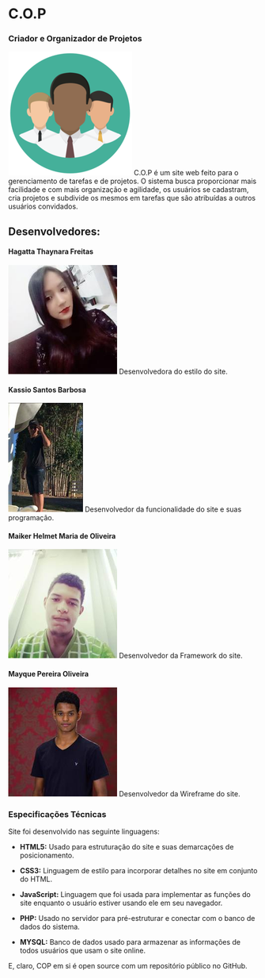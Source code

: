 # C.O.P
### Criador e Organizador de Projetos
![](https://raw.githubusercontent.com/Maiker404/COPSite/master/bin/logo.png)
C.O.P é um site web feito para o gerenciamento de tarefas e de projetos. O sistema busca proporcionar mais facilidade e com mais organização e agilidade, os usuários se cadastram, cria projetos e subdivide os mesmos em tarefas que são atribuídas a outros usuários convidados.


## Desenvolvedores:
####  Hagatta Thaynara Freitas

![](https://raw.githubusercontent.com/Maiker404/COPSite/master/bin/hagatta.jpg)
Desenvolvedora do estilo do site.

####  Kassio Santos Barbosa
![](https://raw.githubusercontent.com/Maiker404/COPSite/master/bin/kassio.jpg)
Desenvolvedor da funcionalidade do site e suas programação.

####  Maiker Helmet Maria de Oliveira
![](https://raw.githubusercontent.com/Maiker404/COPSite/master/bin/maiker.jpg)
Desenvolvedor da Framework do site.

####  Mayque Pereira Oliveira 
![](https://raw.githubusercontent.com/Maiker404/COPSite/master/bin/mayque.jpg)
Desenvolvedor da Wireframe do site.


### Especificações Técnicas
Site foi desenvolvido nas seguinte linguagens:

-  **HTML5:** 
	Usado para estruturação do site e suas demarcações de posicionamento.

- **CSS3:** 
Linguagem de estilo para incorporar detalhes no site em conjunto do HTML.

- **JavaScript:** 
Linguagem que foi usada para implementar as funções do site enquanto o usuário estiver usando ele em seu navegador.

- **PHP:** 
Usado no servidor para pré-estruturar e conectar com o banco de dados do sistema.

- **MYSQL:** 
Banco de dados usado para armazenar as informações de todos usuários que usam o site online.

E, claro, COP em si é open source com um repositório público
no GitHub.

